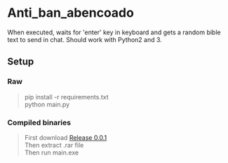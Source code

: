 ﻿# Anti_ban_abencoado
 When executed, waits for 'enter' key in keyboard and gets a random bible text to send in chat.
 Should work with Python2 and 3.
 
 ## Setup
   ### Raw
   > pip install -r requirements.txt<br>
   > python main.py
   ### Compiled binaries
   > First download [Release 0.0.1](https://github.com/helloitu/anti_ban_abencoado/releases/tag/0.0.1)<br>
   > Then extract .rar file<br>
   > Then run main.exe<br>